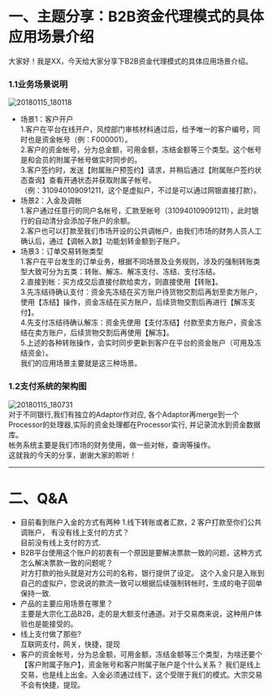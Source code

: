 # 一、主题分享：B2B资金代理模式的具体应用场景介绍
   大家好！我是XX，今天给大家分享下B2B资金代理模式的具体应用场景介绍。

### 1.1业务场景说明
![20180115_180118](http://wechat.lixf.cn/img/20180115_180118.png)</br>

-  场景1：客户开户<br>
  1.客户在平台在线开户，风控部门审核材料通过后，给予唯一的客户编号，同时也是资金帐号（例：F000001）。<br>
  2.客户的资金帐号，分为总金额，可用金额，冻结金额等三个类型。这个帐号是和会员的附属子帐号做实时同步的。<br>
3.客户签约时，发送【附属账户预签约】请求，并稍后通过【附属账户签约状态查询】查看开通状态并获取附属子帐号。 <br>（例：310940109091211，这个是虚拟户，不过是可以通过网银直接打款）。
-  场景2：入金及调帐<br>
1.客户通过任意行的同户名帐号，汇款至帐号（310940109091211），此时银行的自动清分会添加子账户的余额。<br>
2.客户也可以打款至我们市场开设的公共调帐户，由我们市场的财务人员人工确认后，通过【调帐入款】功能划转金额到子账户。
-  场景3：订单交易转账类型<br>
1.客户在平台发生的订单业务，根据不同场景及业务规则，涉及的强制转账类型大致可分为五类：转账、解冻、解冻支付、冻结、支付冻结。<br>
2.直接到帐：买方成交后直接付款给卖方，则直接使用【转账】。<br>
3.先冻结待确认支付：资金先冻结在买方账户待货物交割后再划至卖方账户，使用【冻结】操作，资金冻结在买方账户，后续货物交割后再进行【解冻支付】。<br>
4.先支付冻结待确认解冻：资金先使用【支付冻结】付款至卖方账户，资金冻结在卖方账户，后续货物交割后再使用【解冻】。<br>
5.上述的各种转账操作，会实时同步更新到客户在平台的资金账户（可用及冻结资金）。<br>
我们的应用场景主要就是这三种场景。
### 1.2支付系统的架构图
![20180115_180731](http://wechat.lixf.cn/img/20180115_180731.png)</br>
对于不同银行,我们有独立的Adaptor作对应, 各个Adaptor再merge到一个Processor的处理器,实际的资金处理都在Processor实行, 并记录流水到资金数据库。<br>帐务系统主要是我们市场的财务使用，做一些对帐，查询等操作。
<br>这就我的今天的分享，谢谢大家的聆听！

****

# 二、Q&A
- 目前看到账户入金的方式有两种 1.线下转账或者汇款，2 客户打款至你们公共调账户， 有没有线上支付的方式？<br>
目前没有线上支付的方式.
- B2B平台使用这个账户的初衷有一个原因是要解决票款一致的问题，这种方式怎么解决票款一致的问题呢？<br>
对方打款的抬头就是对方公司的名称，银行提供了设定。
这个入金只是入账到自己的虚拟户，您说说的款流一致可以根据后续强制转帐时，生成的电子回单保持一致.
- 产品的主要应用场景在哪里？<br>
主要是大宗化工品B2B，走的是大额支付通道。对于交易商来说，这种用户体验也是能接受的。
- 线上支付做了那些?<br>
互联网支付，网关，快捷，提现
- 客户的资金帐号，分为总金额，可用金额，冻结金额等三个类型，为啥还要个【客户附属子账户】，资金账号和客户附属子账户是个什么关系？
我们是线上交易，也是线上出金。入金必须通过线下，这个受限于我们的模式。大宗交易不会有快捷，提现。